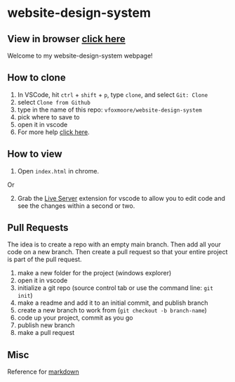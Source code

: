 # website-design-system
## View in browser [click here](https://vfoxmoore.github.io/website-design-system/)

Welcome to my website-design-system webpage!

## How to clone
1. In VSCode, hit ```ctrl``` + ```shift``` + ```p```, type ```clone```, and select ```Git: Clone```
2. select ```Clone from Github```
3. type in the name of this repo: ```vfoxmoore/website-design-system```
4. pick where to save to
5. open it in vscode
6. For more help [click here](https://code.visualstudio.com/docs/editor/github).

## How to view
1. Open ```index.html``` in chrome.

Or

2. Grab the [Live Server](https://marketplace.visualstudio.com/items?itemName=ritwickdey.LiveServer) extension for vscode to allow you to edit code and see the changes within a second or two.

## Pull Requests

The idea is to create a repo with an empty main branch. 
Then add all your code on a new branch. Then create a pull request
so that your entire project is part of the pull request.

1. make a new folder for the project (windows explorer)
2. open it in vscode
3. initialize a git repo (source control tab or use the command line: ```git init```)
4. make a readme and add it to an initial commit, and publish branch
5. create a new branch to work from (```git checkout -b branch-name```)
6. code up your project, commit as you go
7. publish new branch
8. make a pull request

## Misc

Reference for [markdown](https://commonmark.org/help/)
